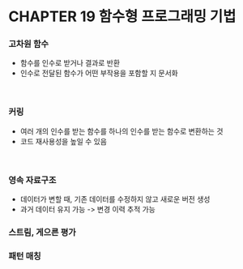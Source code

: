 # CHAPTER 19 함수형 프로그래밍 기법

### 고차원 함수
- 함수를 인수로 받거나 결과로 반환
- 인수로 전달된 함수가 어떤 부작용을 포함할 지 문서화
<br>

### 커링
- 여러 개의 인수를 받는 함수를 하나의 인수를 받는 함수로 변환하는 것
- 코드 재사용성을 높일 수 있음
<br>

### 영속 자료구조
- 데이터가 변할 때, 기존 데이터를 수정하지 않고 새로운 버전 생성
- 과거 데이터 유지 가능 -> 변경 이력 추적 가능

### 스트림, 게으른 평가

### 패턴 매칭